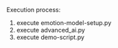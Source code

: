 Execution process:

1. execute emotion-model-setup.py
2. execute advanced_ai.py
3. execute demo-script.py

